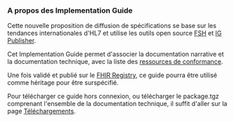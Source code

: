 ### A propos des Implementation Guide

Cette nouvelle proposition de diffusion de spécifications se base sur les tendances internationales d'HL7 et utilise les outils open source [FSH](https://build.fhir.org/ig/HL7/fhir-shorthand/) et [IG Publisher](https://confluence.hl7.org/display/FHIR/IG+Publisher+Documentation).

Cet Implementation Guide permet d'associer la documentation narrative et la documentation technique, avec la liste des [ressources de conformance](artifacts.html).

Une fois validé et publié sur le [FHIR Registry](https://registry.fhir.org/), ce guide pourra être utilisé comme héritage pour être surspécifié.

Pour télécharger ce guide hors connexion, ou télécharger le package.tgz comprenant l'ensemble de la documentation technique, il suffit d'aller sur la page [Téléchargements](downloads.htmldownloads.html).